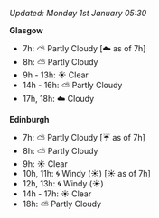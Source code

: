 *Updated: Monday 1st January 05:30*

**Glasgow**

* 7h: :partly_sunny: Partly Cloudy [:cloud: as of 7h]
* 8h: :partly_sunny: Partly Cloudy
* 9h - 13h: :sunny: Clear
* 14h - 16h: :partly_sunny: Partly Cloudy
* 17h, 18h: :cloud: Cloudy

**Edinburgh**

* 7h: :partly_sunny: Partly Cloudy [:umbrella: as of 7h]
* 8h: :partly_sunny: Partly Cloudy
* 9h: :sunny: Clear
* 10h, 11h: :cyclone: Windy (:sunny:) [:sunny: as of 7h]
* 12h, 13h: :cyclone: Windy (:sunny:)
* 14h - 17h: :sunny: Clear
* 18h: :partly_sunny: Partly Cloudy
